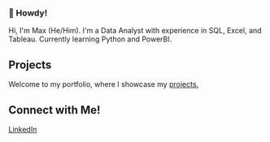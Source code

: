 ### 🤠 Howdy! 

Hi, I'm Max (He/Him). I'm a Data Analyst with experience in SQL, Excel, and Tableau. Currently learning Python and PowerBI.

## Projects

Welcome to my portfolio, where I showcase my [projects.](https://github.com/MaxwellLizanich/Portfolio)

## Connect with Me!

[LinkedIn](https://www.linkedin.com/in/maxwell-lizanich/)
